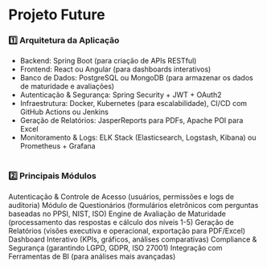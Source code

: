 # Projeto Future<br>

### 1️⃣ Arquitetura da Aplicação
- Backend: Spring Boot (para criação de APIs RESTful)
- Frontend: React ou Angular (para dashboards interativos)
- Banco de Dados: PostgreSQL ou MongoDB (para armazenar os dados de maturidade e avaliações)
- Autenticação & Segurança: Spring Security + JWT + OAuth2
- Infraestrutura: Docker, Kubernetes (para escalabilidade), CI/CD com GitHub Actions ou Jenkins
- Geração de Relatórios: JasperReports para PDFs, Apache POI para Excel
- Monitoramento & Logs: ELK Stack (Elasticsearch, Logstash, Kibana) ou Prometheus + Grafana<br><br>

### 2️⃣ Principais Módulos
Autenticação & Controle de Acesso (usuários, permissões e logs de auditoria)
Módulo de Questionários (formulários eletrônicos com perguntas baseadas no PPSI, NIST, ISO)
Engine de Avaliação de Maturidade (processamento das respostas e cálculo dos níveis 1-5)
Geração de Relatórios (visões executiva e operacional, exportação para PDF/Excel)
Dashboard Interativo (KPIs, gráficos, análises comparativas)
Compliance & Segurança (garantindo LGPD, GDPR, ISO 27001)
Integração com Ferramentas de BI (para análises mais avançadas)

